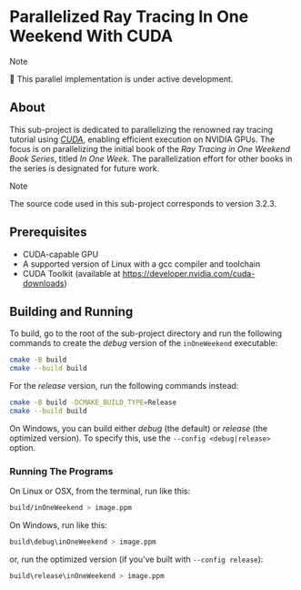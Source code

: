 # Parallelized Ray Tracing In One Weekend With CUDA

> [!note]
> :construction: This parallel implementation is under active development.

## About

This sub-project is dedicated to parallelizing the renowned ray tracing tutorial using  _[CUDA](https://developer.nvidia.com/cuda-zone)_, enabling efficient execution on NVIDIA GPUs. The focus is on parallelizing the initial book of the _Ray Tracing in One Weekend Book Series_, titled _In One Week_. The parallelization effort for other books in the series is designated for future work.

> [!note]
> The source code used in this sub-project corresponds to version 3.2.3.

## Prerequisites

- CUDA-capable GPU
- A supported version of Linux with a gcc compiler and toolchain
- CUDA Toolkit (available at https://developer.nvidia.com/cuda-downloads)

## Building and Running

To build, go to the root of the sub-project directory and run the following commands to create the _debug_ version of the `inOneWeekend` executable:

```sh
cmake -B build
cmake --build build
```

For the _release_ version, run the following commands instead:

```sh
cmake -B build -DCMAKE_BUILD_TYPE=Release
cmake --build build
```

On Windows, you can build either _debug_ (the default) or _release_ (the optimized version). To specify this, use the `--config <debug|release>` option.

### Running The Programs

On Linux or OSX, from the terminal, run like this:

```sh
build/inOneWeekend > image.ppm
```

On Windows, run like this:

```sh
build\debug\inOneWeekend > image.ppm
```

or, run the optimized version (if you've built with `--config release`):

```sh
build\release\inOneWeekend > image.ppm
```
